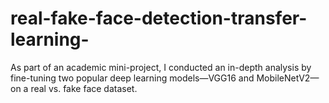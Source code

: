 # real-fake-face-detection-transfer-learning-
As part of an academic mini-project, I conducted an in-depth analysis by fine-tuning two popular deep learning models—VGG16 and MobileNetV2—on a real vs. fake face dataset. 
